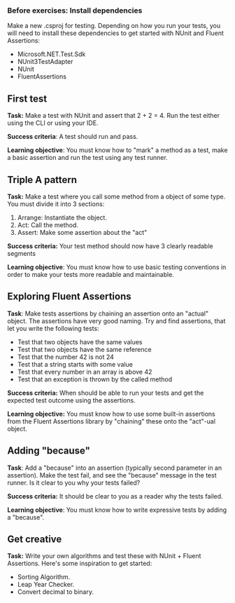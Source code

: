 ### Before exercises: Install dependencies

Make a new .csproj for testing. Depending on how you run your tests, you will need to install these dependencies to get started with NUnit and Fluent Assertions:

- Microsoft.NET.Test.Sdk
- NUnit3TestAdapter
- NUnit
- FluentAssertions

## First test

**Task:** Make a test with NUnit and assert that 2 + 2 = 4. Run the test either using the CLI or using your IDE.

**Success criteria**: A test should run and pass.

**Learning objective**: You must know how to "mark" a method as a test, make a basic assertion and run the test using any test runner.

## Triple A pattern

**Task:** Make a test where you call some method from a object of some type. You must divide it into 3 sections:
1. Arrange: Instantiate the object.
2. Act: Call the method.
3. Assert: Make some assertion about the "act"

**Success criteria:** Your test method should now have 3 clearly readable segments

**Learning objective**: You must know how to use basic testing conventions in order to make your tests more readable and maintainable.

## Exploring Fluent Assertions

**Task**: Make tests assertions by chaining an assertion onto an "actual" object. The assertions have very good naming. Try and find assertions, that let you write the following tests:

- Test that two objects have the same values
- Test that two objects have the same reference
- Test that the number 42 is not 24
- Test that a string starts with some value
- Test that every number in an array is above 42
- Test that an exception is thrown by the called method

**Success criteria:** When should be able to run your tests and get the expected test outcome using the assertions.

**Learning objective:** You must know how to use some built-in assertions from the Fluent Assertions library by "chaining" these onto the "act"-ual object.

## Adding "because"

**Task**: Add a "because" into an assertion (typically second parameter in an assertion). Make the test fail, and see the "because" message in the test runner. Is it clear to you why your tests failed?

**Success criteria:** It should be clear to you as a reader why the tests failed.

**Learning objective**: You must know how to write expressive tests by adding a "because".

## Get creative

**Task:** Write your own algorithms and test these with NUnit + Fluent Assertions. Here's some inspiration to get started:

- Sorting Algorithm.
- Leap Year Checker.
- Convert decimal to binary.
